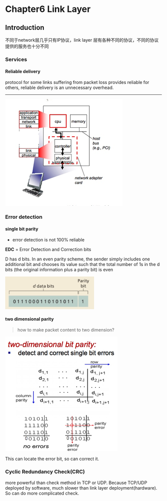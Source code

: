 # Chapter6 Link Layer

## Introduction

不同于network层几乎只有IP协议，link layer 层有各种不同的协议，不同的协议提供的服务也十分不同

### Services

#### Reliable delivery

protocol for some links suffering from packet loss provides reliable
for others, reliable delivery is an unnecessary overhead.

---

![](media/15436388873451/15436402030104.jpg)


### Error detection

#### single bit parity

- error detection is not 100% reliable

**EDC** = Error Detection and Correction bits

D has d bits. In an even parity scheme, the sender simply includes one additional bit and chooses its value such that the total number of 1s in the d  bits (the original information plus a parity bit) is even

![](media/15436388873451/15436411871859.jpg)


#### two dimensional parity
> how to make packet content to two dimension?

![](media/15436388873451/15436413448534.jpg)

This can locate the error bit, so can correct it.

### Cyclic Redundancy Check(CRC)

more powerful than check method in TCP or UDP. Because TCP/UDP deployed by software, much slower than link layer deployment(hardware). So can do more complicated check.

